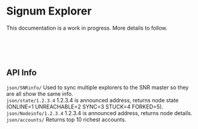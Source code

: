# Signum Explorer

This documentation is a work in progress. More details to follow.
<br>
<br>
<br>
<br>
<br>
## API Info
```json/SNRinfo/```                   Used to sync multiple explorers to the SNR master so they are all show the same info.<br>
```json/state/1.2.3.4```              1.2.3.4 is announced address, returns node state (ONLINE=1 UNREACHABLE=2 SYNC=3 STUCK=4 FORKED=5). <br>
```json/Nodeinfo/1.2.3.4```           1.2.3.4 is announced address, returns node details. <br>
```json/accounts/```                  Returns top 10 richest accounts. <br>
